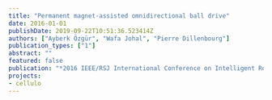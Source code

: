 ```yaml
---
title: "Permanent magnet-assisted omnidirectional ball drive"
date: 2016-01-01
publishDate: 2019-09-22T10:51:36.523414Z
authors: ["Ayberk Özgür", "Wafa Johal", "Pierre Dillenbourg"]
publication_types: ["1"]
abstract: ""
featured: false
publication: "*2016 IEEE/RSJ International Conference on Intelligent Robots and Systems (IROS)*"
projects:
- cellulo
---
```


